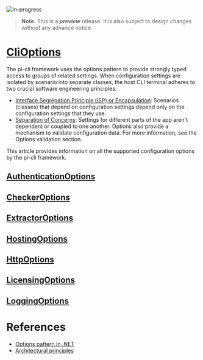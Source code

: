![in-progress](https://img.shields.io/badge/status-in--progress-yellow)

> **Note:** This is a ***preview*** release. It is also subject to design changes without any advance notice.

# [CliOptions](xref:PerpetualIntelligence.Cli.Configuration.Options.CliOptions)
The pi-cli framework uses the options pattern to provide strongly typed access to groups of related settings. When configuration settings are isolated by scenario into separate classes, the host CLI terminal adheres to two crucial software engineering principles:

- [Interface Segregation Principle (ISP) or Encapsulation](https://docs.microsoft.com/en-us/dotnet/architecture/modern-web-apps-azure/architectural-principles#encapsulation): Scenarios (classes) that depend on configuration settings depend only on the configuration settings that they use.
- [Separation of Concerns](https://docs.microsoft.com/en-us/dotnet/architecture/modern-web-apps-azure/architectural-principles#separation-of-concerns): Settings for different parts of the app aren't dependent or coupled to one another.
Options also provide a mechanism to validate configuration data. For more information, see the Options validation section.

This article provides information on all the supported configuration options by the pi-cli framework.

## [AuthenticationOptions](xref:PerpetualIntelligence.Cli.Configuration.Options.AuthenticationOptions)

## [CheckerOptions](xref:PerpetualIntelligence.Cli.Configuration.Options.CheckerOptions)

## [ExtractorOptions](xref:PerpetualIntelligence.Cli.Configuration.Options.ExtractorOptions)

## [HostingOptions](xref:PerpetualIntelligence.Cli.Configuration.Options.HostingOptions)

## [HttpOptions](xref:PerpetualIntelligence.Cli.Configuration.Options.HttpOptions)

## [LicensingOptions](xref:PerpetualIntelligence.Cli.Configuration.Options.LicensingOptions)

## [LoggingOptions](xref:PerpetualIntelligence.Cli.Configuration.Options.LoggingOptions)

# References
- [Options pattern in .NET](https://docs.microsoft.com/en-us/dotnet/core/extensions/options)
- [Architectural principles](https://docs.microsoft.com/en-us/dotnet/architecture/modern-web-apps-azure/architectural-principles)
